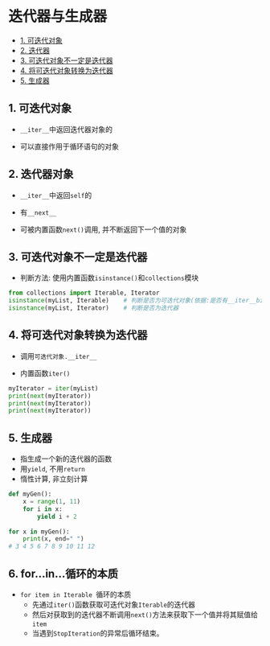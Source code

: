 # 迭代器与生成器
<!-- TOC -->

- [1. 可迭代对象](#1-可迭代对象)
- [2. 迭代器](#2-迭代器)
- [3. 可迭代对象不一定是迭代器](#3-可迭代对象不一定是迭代器)
- [4. 将可迭代对象转换为迭代器](#4-将可迭代对象转换为迭代器)
- [5. 生成器](#5-生成器)

<!-- /TOC -->
## 1. 可迭代对象

-   `__iter__`中返回迭代器对象的

-   可以直接作用于循环语句的对象

## 2. 迭代器对象

-   `__iter__`中返回`self`的
-   有`__next__`

-   可被内置函数`next()`调用, 并不断返回下一个值的对象

## 3. 可迭代对象不一定是迭代器

-   判断方法: 使用内置函数`isinstance()`和`collections`模块

```python
from collections import Iterable, Iterator
isinstance(myList, Iterable)	# 判断是否为可迭代对象(依据:是否有__iter__bing)
isinstance(myList, Iterator)	# 判断是否为迭代器
```

## 4. 将可迭代对象转换为迭代器

-   调用`可迭代对象.__iter__`

-   内置函数`iter()`

```python
myIterator = iter(myList)
print(next(myIterator))
print(next(myIterator))
print(next(myIterator))
```

## 5. 生成器

-   指生成一个新的迭代器的函数
-   用`yield`, 不用`return`
-   惰性计算, 非立刻计算

```python
def myGen():
    x = range(1, 11)
    for i in x:
        yield i + 2
        
for x in myGen():
    print(x, end=" ")
# 3 4 5 6 7 8 9 10 11 12
```

## 6. **for...in...循环的本质**

-   `for item in Iterable `循环的本质
    -   先通过`iter()`函数获取可迭代对象`Iterable`的迭代器
    -   然后对获取到的迭代器不断调用`next()`方法来获取下一个值并将其赋值给`item`
    -   当遇到`StopIteration`的异常后循环结束。
